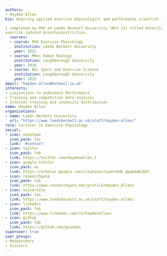 ```yaml
---
authors:
- Hayden Allen
bio: Aspiring applied exercise physiologist and performance scientist in elite endurance sports. 

I completed my PhD at Leeds Beckett University (Oct 21) titled Detection methods, medication use and sports performance in athletes with 
exercise-induced bronchoconstriction.
  courses:
  - course: PhD Exercise Physiology
    institution: Leeds Beckett University
    year: 2021 
  - course: MRes Human Biology
    institution: Loughborough University
    year: 2016
  - course: BSc Sport and Exercise Science
    institution: Loughborough University
    year: 2015
email: "hayden.allen@hotmail.co.uk"
interests:
- Limitations to endurance Performance
- Training and competition data analysis 
- Interval training and intensity distribution
name: Hayden Allen
organizations:
- name: Leeds Beckett University
  url: "https://www.leedsbeckett.ac.uk/staff/hayden-allen/"
role: Lecturer in Exercise Physiology
social:
- icon: envelope
  icon_pack: fas
  link: '#contact'
- icon: twitter
  icon_pack: fab
  link: https://twitter.com/HaydenAllen_5
- icon: google-scholar
  icon_pack: ai
  link: https://scholar.google.com/citations?user=md6_QpgAAAAJ&hl
- icon: researchgate
  icon_pack: fab
  link: https://www.researchgate.net/profile/Hayden_Allen2
- icon: university
  icon_pack: fas
  link: https://www.leedsbeckett.ac.uk/staff/hayden-allen/
- icon: linkedin
  icon_pack: fab
  link: https://www.linkedin.com/in/haydenallen/
- icon: github
  icon_pack: fab
  link: https://github.com/gcushen
superuser: true
user_groups:
- Researchers
- Visitors
---
```



